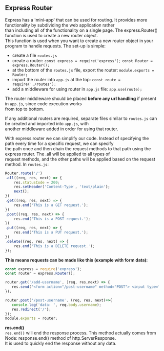 ## Express Router

Express has a 'mini-app' that can be used for routing. It provides more functionality by subdividing the web application rather  
than including all of the functionality on a single page. The express.Router() function is used to create a new router object.  
This function is used when you want to create a new router object in your program to handle requests. The set-up is simple:  
* create a file `routes.js`
* create a router: `const express = require('express');` `const Router = express.Router();`
* at the bottom of the `routes.js` file, export the router: `module.exports = Router;`
* import the router into `app.js` at the top: `const route = require('./routes');`
* add a middleware for using router in `app.js` file: `app.use(route);`

The router middleware should be placed **before any url handling** if present in `app.js`, since code execution works  
from top to bottom.

If any additional routers are required, separate files similar to `routes.js` can be created and imported into `app.js`, with  
another middleware added in order for using that router.

With express.router we can simplify our code. Instead of specifying the path every time for a specific request, we can specify  
the path once and then chain the request methods to that path using the express router. The .all will be applied to all types of  
request methods, and the other paths will be applied based on the request method. In `routes.js`:  
``` js
Router.route('/') 
.all((req, res, next) => {  
    res.statusCode = 200; 
    res.setHeader('Content-Type', 'text/plain'); 
    next(); 
}) 
.get((req, res, next) => { 
    res.end('This is a GET request.'); 
}) 
.post((req, res, next) => { 
    res.end('This is a POST request.'); 
}) 
.put((req, res, next) => { 
    res.end('This is a PUT request.'); 
}) 
.delete((req, res, next) => { 
    res.end('This is a DELETE request.'); 
}); 
```

**This means requests can be made like this (example with form data):**  
``` js
const express = require('express');
const router = express.Router();

router.get('/add-username', (req, res,next) => {
   res.send('<form action="/post-username" method="POST"> <input type="text" name="username"> <button    type="submit"> Send </button> </form>');
});

router.post('/post-username', (req, res, next)=>{
   console.log('data: ', req.body.username);
   res.redirect('/');
});
module.exports = router;
```
**res.end()**  
`res.end()` will end the response process. This method actually comes from Node: response.end() method of http.ServerResponse.  
It is used to quickly end the response without any data.  
